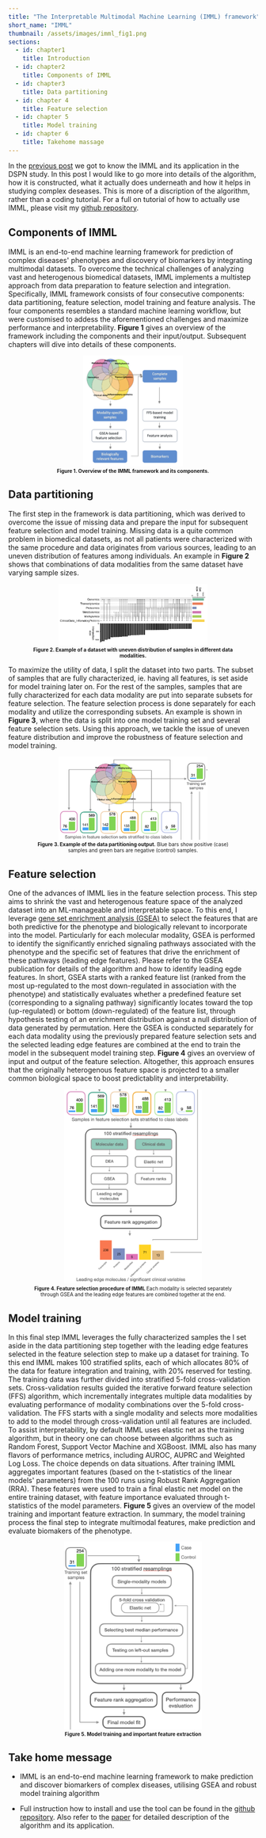```yaml
---
title: "The Interpretable Multimodal Machine Learning (IMML) framework"
short_name: "IMML"  
thumbnail: /assets/images/imml_fig1.png
sections:
  - id: chapter1
    title: Introduction
  - id: chapter2
    title: Components of IMML
  - id: chapter3
    title: Data partitioning
  - id: chapter 4
    title: Feature selection
  - id: chapter 5
    title: Model training
  - id: chapter 6
    title: Takehome massage 
---
```


<a id="chapter1"></a>
In the [previous post](../projects/1.imml_dspn) we got to know the IMML and its application in the DSPN study. In this post I would like to go more into details of the algorithm, how it is constructed, what it actually does underneath and how it helps in studying complex deseases. This is more of a discription of the algorithm, rather than a coding tutorial. For a full on tutorial of how to actually use IMML, please visit my [github repository](https://github.com/phngbh/IMML). 

## Components of IMML
<a id="chapter2"></a>

IMML is an end-to-end machine learning framework for prediction of complex diseases' phenotypes and discovery of biomarkers by integrating multimodal datasets. To overcome the technical challenges of analyzing vast and heterogenous biomedical datasets, IMML implements a multistep approach from data preparation to feature selection and integration. Specifically, IMML framework consists of four consecutive components: data partitioning, feature selection, model training and feature analysis. The four components resembles a standard machine learning workflow, but were customised to addess the aforementioned challenges and maximize performance and interpretability. **Figure 1** gives an overview of the framework including the components and their input/output. Subsequent chapters will dive into details of these components.

<div style="text-align: center;">
  <img src="/assets/images/imml_fig1.png" alt="Figure 1" style="max-width: 40%; height: auto;">
  <p style="max-width: 80%; margin: auto; font-size: 10px;"><strong>Figure 1. Overview of the IMML framework and its components.</strong></p> 
</div>

## Data partitioning
<a id="chapter3"></a>

The first step in the framework is data partitioning, which was derived to overcome the issue of missing data and prepare the input for subsequent feature selection and model training. Missing data is a quite common problem in biomedical datasets, as not all patients were characterized with the same procedure and data originates from various sources, leading to an uneven distribution of features among individuals. An example in **Figure 2** shows that combinations of data modalities from the same dataset have varying sample sizes.

<div style="text-align: center;">
  <img src="/assets/images/imml_fig2.png" alt="Figure 2" style="max-width: 60%; height: auto;">
  <p style="max-width: 80%; margin: auto; font-size: 10px;"><strong>Figure 2. Example of a dataset with uneven distribution of samples in different data modalities.</strong></p> 
</div>

To maximize the utility of data, I split the dataset into two parts. The subset of samples that are fully characterized, ie. having all features, is set aside for model training later on. For the rest of the samples, samples that are fully characterized for each data modality are put into separate subsets for feature selection. The feature selection process is done separately for each modality and utilize the corresponding subsets. An example is shown in **Figure 3**, where the data is split into one model training set and several feature selection sets. Using this approach, we tackle the issue of uneven feature distribution and improve the robustness of feature selection and model training. 

<div style="text-align: center;">
  <img src="/assets/images/imml_fig3.png" alt="Figure 3" style="max-width: 60%; height: auto;">
  <p style="max-width: 80%; margin: auto; font-size: 10px;"><strong>Figure 3. Example of the data partitioning output.</strong> Blue bars show positive (case) samples and green bars are negative (control) samples.</p> 
</div>

## Feature selection
<a id="chapter4"></a>

One of the advances of IMML lies in the feature selection process. This step aims to shrink the vast and heterogenous feature space of the analyzed dataset into an ML-manageable and interpretable space. To this end, I leverage [gene set enrichment analysis (GSEA)](https://www.pnas.org/doi/10.1073/pnas.0506580102) to select the features that are both predictive for the phenotype and biologically relevant to incorporate into the model. Particularly for each molecular modality, GSEA is performed to identify the significantly enriched signaling pathways associated with the phenotype and the specific set of features that drive the enrichment of these pathways (leading edge features). Please refer to the GSEA publication for details of the algorithm and how to identify leading egde features. In short, GSEA starts with a ranked feature list (ranked from the most up-regulated to the most down-regulated in association with the phenotype) and statistically evaluates whether a predefined feature set (corresponding to a signaling pathway) significantly locates toward the top (up-regulated) or bottom (down-regulated) of the feature list, through hypothesis testing of an enrichment distribution against a null distribution of data generated by permutation. Here the GSEA is conducted separately for each data modality using the previously prepared feature selection sets and the selected leading edge features are combined at the end to train the model in the subsequent model training step. **Figure 4** gives an overview of input and output of the feature selection. Altogether, this approach ensures that the originally heterogenous feature space is projected to a smaller common biological space to boost predictablity and interpretability. 

<div style="text-align: center;">
  <img src="/assets/images/imml_fig4.png" alt="Figure 4" style="max-width: 55%; height: auto;">
  <p style="max-width: 80%; margin: auto; font-size: 10px;"><strong>Figure 4. Feature selection procedure of IMML</strong> Each modality is selected separately through GSEA and the leading edge features are combined together at the end.</p> 
</div>

## Model training
<a id="chapter5"></a>

In this final step IMML leverages the fully characterized samples the I set aside in the data partitioning step together with the leading edge features selected in the feature selection step to make up a dataset for training. To this end IMML makes 100 stratified splits, each of which allocates 80% of the data for feature integration and training, with 20% reserved for testing. The training data was further divided into stratified 5-fold cross-validation sets. Cross-validation results guided the iterative forward feature selection (FFS) algorithm, which incrementally integrates multiple data modalities by evaluating performance of modality combinations over the 5-fold cross-validation. The FFS starts with a single modality and selects more modalities to add to the model through cross-validation until all features are included. To assist interpretability, by default IMML uses elastic net as the training algorithm, but in theory one can choose between algorithms such as Random Forest, Support Vector Machine and XGBoost. IMML also has many flavors of performance metrics, including AUROC, AUPRC and Weighted Log Loss. The choice depends on data situations. After training IMML aggregates important features (based on the t-statistics of the linear models' parameters) from the 100 runs using Robust Rank Aggregation (RRA). These features were used to train a final elastic net model on the entire training dataset, with feature importance evaluated through t-statistics of the model parameters. **Figure 5** gives an overview of the model training and important feature extraction. In summary, the model training process the final step to integrate multimodal features, make prediction and evaluate biomakers of the phenotype. 

<div style="text-align: center;">
  <img src="/assets/images/imml_fig5.png" alt="Figure 5" style="max-width: 55%; height: auto;">
  <p style="max-width: 80%; margin: auto; font-size: 10px;"><strong>Figure 5. Model training and important feature extraction</strong></p> 
</div>

## Take home message
<a id="chapter6"></a>

- IMML is an end-to-end machine learning framework to make prediction and discover biomarkers of complex diseases, utilising GSEA and robust model training algorithm

- Full instruction how to install and use the tool can be found in the [github repository](https://github.com/phngbh/IMML). Also refer to the [paper](https://www.nature.com/articles/s43856-024-00637-1) for detailed description of the algorithm and its application. 